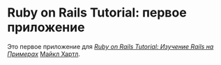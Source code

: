 # Ruby on Rails Tutorial: первое приложение

Это первое приложение для
[*Ruby on Rails Tutorial: Изучение Rails на Примерах*](http://railstutorial.org/)
 [Майкл Хартл](http://michaelhartl.com/).



